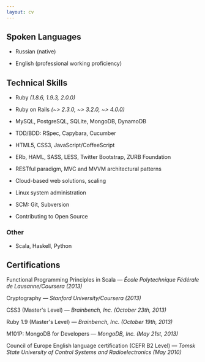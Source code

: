 ```yaml
---
layout: cv
---
```


## Spoken Languages

* Russian (native)

* English (professional working proficiency)

## Technical Skills

* Ruby *(1.8.6, 1.9.3, 2.0.0)*

* Ruby on Rails *(~> 2.3.0, ~> 3.2.0, ~> 4.0.0)*

* MySQL, PostgreSQL, SQLite, MongoDB, DynamoDB

* TDD/BDD: RSpec, Capybara, Cucumber

* HTML5, CSS3, JavaScript/CoffeeScript

* ERb, HAML, SASS, LESS, Twitter Bootstrap, ZURB Foundation

* RESTful paradigm, MVC and MVVM architectural patterns

* Cloud-based web solutions, scaling

* Linux system administration

* SCM: Git, Subversion

* Contributing to Open Source

### Other

* Scala, Haskell, Python

## Certifications

Functional Programming Principles in Scala — *École Polytechnique Fédérale de Lausanne/Coursera (2013)*

Cryptography — *Stanford University/Coursera (2013)*

CSS3 (Master's Level) — *Brainbench, Inc. (October 23th, 2013)* [<i class="fa fa-external-link"></i>](http://www.brainbench.com/transcript.jsp?pid=11030452)

Ruby 1.9 (Master's Level) — *Brainbench, Inc. (October 19th, 2013)* [<i class="fa fa-external-link"></i>](http://www.brainbench.com/transcript.jsp?pid=11030452)

M101P: MongoDB for Developers — *MongoDB, Inc. (May 21st, 2013)* [<i class="fa fa-external-link"></i>](http://education.10gen.com/downloads/certificates/6cb0e76fd7d641f0ae24ef782ea187f9/Certificate.pdf)

Council of Europe English language certification (CEFR B2 Level) — *Tomsk State University of Control Systems and Radioelectronics (May 2010)*
